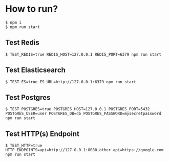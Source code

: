 # How to run?

```
$ npm i
$ npm run start
```

## Test Redis

```
$ TEST_REDIS=true REDIS_HOST=127.0.0.1 REDIS_PORT=6379 npm run start
```

## Test Elasticsearch

```
$ TEST_ES=true ES_URL=http://127.0.0.1:6379 npm run start
```

## Test Postgres

```
$ TEST_POSTGRES=true POSTGRES_HOST=127.0.0.1 POSTGRES_PORT=5432 POSTGRES_USER=user POSTGRES_DB=db POSTGRES_PASSWORD=mysecretpassword npm run start
```

## Test HTTP(s) Endpoint

```
$ TEST_HTTP=true HTTP_ENDPOINTS=api=http://127.0.0.1:8080,other_api=https://google.com npm run start
```
